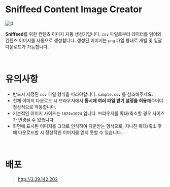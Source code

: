 # Sniffeed Content Image Creator

![0](https://user-images.githubusercontent.com/72238126/160923888-053c92d2-440e-4c88-ad87-d636b4ce8159.png)

**Sniffeed**를 위한 컨텐츠 이미지 자동 생성기입니다. `csv` 파일로부터 데이터를 읽어와 컨텐츠 이미지를 자동으로 생성합니다. 생성된 이미지는 `png` 파일 형태로 개별 및 일괄 다운로드가 가능합니다.

<br>

# 유의사항

- 반드시 지정된 `csv` 파일 형식을 따라야합니다. `sample.csv` 를 참조해주세요.
- 전체 이미지 다운로드 시 브라우저에서 **동시에 여러 파일 받기 설정을 허용**해주어야 정상적으로 작동합니다.
- 기본적인 이미지 사이즈는 `1024x1024` 입니다. 브라우저를 확대/축소할 경우 사이즈가 변경될 수 있습니다.
- 화면에 표시된 이미지를 그대로 인식하여 다운받는 형식으로, 지나친 확대/축소 후에 다운로드할 시 정상적인 이미지를 얻지 못할 수 있습니다.

<br>

# 배포

> http://3.39.142.202